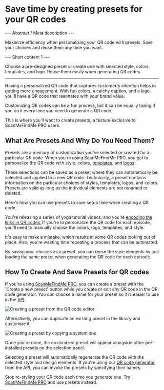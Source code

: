 <h1>Save time by creating presets for your QR codes</h1>

--- Abstract / Meta description ---

Maximize efficiency when personalizing your QR code with presets. Save your choices and reuse them any time you want.

--- Short content 1 ---

Choose a pre-designed preset or create one with selected style, colors, templates, and logo. Reuse them easily when generating QR codes.

----------

<p>Having a personalized QR code that captures customer's attention helps in getting more engagement. With fun colors, a catchy caption, and a logo, you'll have a QR code that resonates with your brand value.</p>
<p>Customizing QR codes can be a fun process, but it can be equally taxing if you do it every time you need to generate a QR code. </p>
<p>This is where you'll want to create presets, a feature exclusive to ScanMeFindMe PRO users.</p>
<h2>What Are Presets And Why Do You Need Them?</h2>
<p>Presets are a memory of customization you've selected or created for a particular QR code. When you're using ScanMeFindMe PRO, you get to personalize the QR code with style, colors,
    <a href="#article:about_templates">templates</a>,
    and <a href="#article:about_logos">logos</a>.</p>
<p>These selections can be saved as a preset where they can automatically be selected and applied to a new QR code. Technically, a preset contains information on the particular choices of styles, templates, logos, and colors. Presets are valid as long as the individual elements are not renamed or deleted. </p>
<p>Here's how you can use presets to save setup time when creating a QR code. </p>
<p>You're releasing a series of yoga tutorial videos, and you're
    <a href="#article:about_static">encoding the links in QR codes.</a> If you're to personalize the QR code for each episode, you'll need to manually choose the colors, logo, templates, and style.</p>
<p>It's easy to make a mistake, which results in some QR codes looking out of place. Also, you're wasting time repeating a process that can be automated. </p>
<p>By saving your choices as a preset, you can reuse the style elements by just loading the same preset when generating the QR code for each episode. </p>
<h2>How To Create And Save Presets for QR codes</h2>
<p>If you're using 
    <a href="#pro">ScanMeFindMe PRO</a>, you can create a preset with the 'Create a new preset' button while you create or edit any QR code
    in the QR code generator. You can choose a name for your preset so it is easier to use in the <a href="#about:api" title="QR code API">API</a>.</p>

<p class="imageholder"><img src="https://media.scanmefindme.com/blog/about_presets/files/img 1 - Presets.png"
alt="Creating a preset from the QR code editor"></p>
<p>Alternatively, you can duplicate an existing preset in the library and customize it. </p>
<p class="imageholder"><img src="https://media.scanmefindme.com/blog/about_presets/files/img 2 - customize preset.png"
alt="Creating a preset by copying a system one"></p>
<p>Once you're done, the customized preset will appear alongside other pre-installed presets on the selection panel. </p>
<p>Selecting a preset will automatically regenerate the QR code with the selected style and design elements. If you're using our
    <a href="#static:url">QR code generator</a> from the API, you can invoke the presets by specifying their names.</p>
<p>Stop re-styling your QR code each time you generate one. Try <a href="#pro">ScanMeFindMe PRO</a> and use presets instead. </p>


